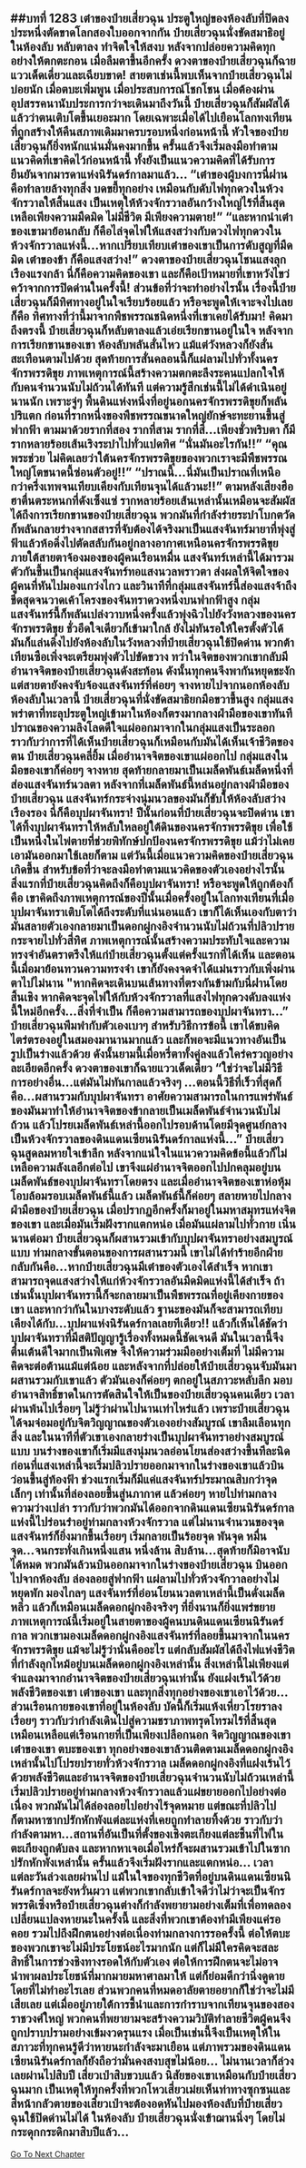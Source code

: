 ##บทที่ 1283 เต๋าของป๋ายเสี่ยวฉุน
ประตูใหญ่ของห้องลับที่ปิดลงประหนึ่งตัดขาดโลกสองใบออกจากกัน
ป๋ายเสี่ยวฉุนนั่งขัดสมาธิอยู่ในห้องลับ หลับตาลง ทำจิตใจให้สงบ หลังจากปล่อยความคิดทุกอย่างให้ตกตะกอน เมื่อลืมตาขึ้นอีกครั้ง ดวงตาของป๋ายเสี่ยวฉุนก็ฉายแววเด็ดเดี่ยวและเฉียบขาด!
สายตาเช่นนี้พบเห็นจากป๋ายเสี่ยวฉุนไม่บ่อยนัก เมื่อตบะเพิ่มพูน เมื่อประสบการณ์โชกโชน เมื่อต้องผ่านอุปสรรคนานับประการกว่าจะเดินมาถึงวันนี้ ป๋ายเสี่ยวฉุนก็สัมผัสได้แล้วว่าตนเติบโตขึ้นเยอะมาก
โดยเฉพาะเมื่อได้ไปเยือนโลกทงเทียนที่ถูกสร้างให้คืนสภาพเดิมมาครบรอบหนึ่งก่อนหน้านี้ หัวใจของป๋ายเสี่ยวฉุนก็ยิ่งหนักแน่นมั่นคงมากขึ้น
ครั้นแล้วจึงเริ่มลงมือทำตามแนวคิดที่เขาคิดไว้ก่อนหน้านี้ ทั้งยังเป็นแนวความคิดที่ได้รับการยืนยันจากมารดาแห่งนิรันดร์กาลมาแล้ว...
“เต๋าของผู้บงการนี่ฝานคือทำลายล้างทุกสิ่ง บดขยี้ทุกอย่าง เหมือนกับดับไฟทุกดวงในห้วงจักรวาลให้สิ้นแสง เป็นเหตุให้ห้วงจักรวาลอันกว้างใหญ่ไร้ที่สิ้นสุดเหลือเพียงความมืดมิด ไม่มีชีวิต มีเพียงความตาย!”
“และหากนำเต๋าของเขามาย้อนกลับ ก็คือไล่จุดไฟให้แสงสว่างกับดวงไฟทุกดวงในห้วงจักรวาลแห่งนี้...หากเปรียบเทียบเต๋าของเขาเป็นการดับสูญที่มืดมิด เต๋าของข้า ก็คือแสงสว่าง!” ดวงตาของป๋ายเสี่ยวฉุนโชนแสงลุกเรืองแรงกล้า นี่ก็คือความคิดของเขา และก็คือเป้าหมายที่เขาหวังไขว่คว้าจากการปิดด่านในครั้งนี้!
ส่วนข้อที่ว่าจะทำอย่างไรนั้น เรื่องนี้ป๋ายเสี่ยวฉุนก็มีทิศทางอยู่ในใจเรียบร้อยแล้ว หรือจะพูดให้เจาะจงไปเลยก็คือ ทิศทางที่ว่านี้มาจากพืชพรรณชนิดหนึ่งที่เขาเคยได้รับมา!
คิดมาถึงตรงนี้ ป๋ายเสี่ยวฉุนก็หลับตาลงแล้วเอ่ยเรียกขานอยู่ในใจ หลังจากการเรียกขานของเขา ห้องลับพลันสั่นไหว แม้แต่วังหลวงก็ยังสั่นสะเทือนตามไปด้วย สุดท้ายการสั่นคลอนนี้ก็แผ่ลามไปทั่วทั้งนครจักรพรรดิขุย
ภาพเหตุการณ์นี้สร้างความตกตะลึงระคนแปลกใจให้กับคนจำนวนนับไม่ถ้วนได้ทันที แต่ความรู้สึกเช่นนี้ไม่ได้ดำเนินอยู่นานนัก เพราะจู่ๆ พื้นดินแห่งหนึ่งที่อยู่นอกนครจักรพรรดิขุยก็พลันปริแตก ก่อนที่รากหนึ่งของพืชพรรณขนาดใหญ่ยักษ์จะทะยานขึ้นสู่ฟากฟ้า ตามมาด้วยรากที่สอง รากที่สาม รากที่สี่...เพียงชั่วพริบตา ก็มีรากหลายร้อยเส้นเริงระบำไปทั่วแปดทิศ
“นั่นมันอะไรกัน!!”
“คุณพระช่วย ไม่คิดเลยว่าใต้นครจักรพรรดิขุยของพวกเราจะมีพืชพรรณใหญ่โตขนาดนี้ซ่อนตัวอยู่!!”
“ปราณนี้...นี่มันเป็นปราณที่เหนือกว่าครึ่งเทพจนเทียบเคียงกับเทียนจุนได้แล้วนะ!!”
ตามหลังเสียงฮือฮาตื่นตระหนกที่ดังเซ็งแซ่ รากหลายร้อยเส้นเหล่านั้นเหมือนจะสัมผัสได้ถึงการเรียกขานของป๋ายเสี่ยวฉุน พวกมันที่กำลังร่ายระบำโบกตวัดก็พลันกลายร่างจากสสารที่จับต้องได้จริงมาเป็นแสงจันทร์มายาที่พุ่งสู่ฟ้าแล้วห้อดิ่งไปตัดสลับกันอยู่กลางอากาศเหนือนครจักรพรรดิขุย
ภายใต้สายตาจ้องมองของผู้คนเรือนหมื่น แสงจันทร์เหล่านี้ได้มารวมตัวกันขึ้นเป็นกลุ่มแสงจันทร์ทอแสงนวลพราวตา ส่งผลให้จิตใจของผู้คนที่หันไปมองแกว่งไกว และวินาทีที่กลุ่มแสงจันทร์นี้ส่องแสงจ้าถึงขีดสุดจนวาดเค้าโครงของจันทราดวงหนึ่งบนฟากฟ้าสูง กลุ่มแสงจันทร์นี้ก็พลันเปล่งวาบหนึ่งครั้งแล้วพุ่งฉิวไปยังวังหลวงของนครจักรพรรดิขุย
ชั่วอึดใจเดียวก็เข้ามาใกล้ ยังไม่ทันรอให้ใครตั้งตัวได้ มันก็แล่นดิ่งไปยังห้องลับในวังหลวงที่ป๋ายเสี่ยวฉุนใช้ปิดด่าน พวกต้าเทียนซือเพิ่งจะเตรียมพุ่งตัวไปขัดขวาง ทว่าในจิตของพวกเขากลับมีอำนาจจิตของป๋ายเสี่ยวฉุนดังสะท้อน ดังนั้นทุกคนจึงพากันหยุดชะงัก แต่สายตายังคงจับจ้องแสงจันทร์ที่ค่อยๆ จางหายไปจากนอกห้องลับ
ห้องลับในเวลานี้ ป๋ายเสี่ยวฉุนที่นั่งขัดสมาธิยกมือขวาขึ้นสูง กลุ่มแสงพร่าตาที่ทะลุประตูใหญ่เข้ามาในห้องก็ตรงมากลางฝ่ามือของเขาทันที
ปราณของความลิงโลดดีใจแผ่ออกมาจากในกลุ่มแสงเป็นระลอก ราวกับว่าการที่ได้เห็นป๋ายเสี่ยวฉุนก็เหมือนกับมันได้เห็นเจ้าชีวิตของตน
ป๋ายเสี่ยวฉุนคลี่ยิ้ม เมื่ออำนาจจิตของเขาแผ่ออกไป กลุ่มแสงในมือของเขาก็ค่อยๆ จางหาย สุดท้ายกลายมาเป็นเมล็ดพันธ์เมล็ดหนึ่งที่ส่องแสงจันทร์นวลตา หลังจากที่เมล็ดพันธ์นี้หล่นอยู่กลางฝ่ามือของป๋ายเสี่ยวฉุน แสงจันทร์กระจ่างนุ่มนวลของมันก็ขับให้ห้องลับสว่างเรืองรอง
นี่ก็คือบุปผาจันทรา!
ปีนั้นก่อนที่ป๋ายเสี่ยวฉุนจะปิดด่าน เขาได้ทิ้งบุปผาจันทราให้หลับใหลอยู่ใต้ดินของนครจักรพรรดิขุย เพื่อใช้เป็นหนึ่งในไพ่ตายที่ช่วยพิทักษ์ปกป้องนครจักรพรรดิขุย แม้ว่าไม่เคยเอามันออกมาใช้เลยก็ตาม แต่วันนี้เมื่อแนวความคิดของป๋ายเสี่ยวฉุนเกิดขึ้น สำหรับข้อที่ว่าจะลงมือทำตามแนวคิดของตัวเองอย่างไรนั้น สิ่งแรกที่ป๋ายเสี่ยวฉุนคิดถึงก็คือบุปผาจันทรา!
หรือจะพูดให้ถูกต้องก็คือ เขาคิดถึงภาพเหตุการณ์ของปีนั้นเมื่อครั้งอยู่ในโลกทงเทียนที่เมื่อบุปผาจันทราเติบโตได้ถึงระดับที่แน่นอนแล้ว เขาก็ได้เห็นเองกับตาว่ามันสลายตัวเองกลายมาเป็นดอกผู่กงอิงจำนวนนับไม่ถ้วนที่ปลิวปรายกระจายไปทั่วสี่ทิศ
ภาพเหตุการณ์นั้นสร้างความประทับใจและความทรงจำอันตราตรึงให้แก่ป๋ายเสี่ยวฉุนตั้งแต่ครั้งแรกที่ได้เห็น และตอนนี้เมื่อมาย้อนทวนความทรงจำ เขาก็ยังคงจดจำได้แม่นราวกับเพิ่งผ่านตาไปไม่นาน
"หากคิดจะเดินบนเส้นทางที่ตรงกันข้ามกับนี่ฝานโดยสิ้นเชิง หากคิดจะจุดไฟให้กับห้วงจักรวาลที่แสงไฟทุกดวงดับลงแห่งนี้ใหม่อีกครั้ง...สิ่งที่จำเป็น ก็คือความสามารถของบุปผาจันทรา...” ป๋ายเสี่ยวฉุนพึมพำกับตัวเองเบาๆ
สำหรับวิธีการข้อนี้ เขาได้ขบคิดไตร่ตรองอยู่ในสมองมานานมากแล้ว และก็พอจะมีแนวทางอันเป็นรูปเป็นร่างแล้วด้วย ดังนั้นยามนี้เมื่อหรี่ตาทั้งคู่ลงแล้วใคร่ครวญอย่างละเอียดอีกครั้ง ดวงตาของเขาก็ฉายแววเด็ดเดี่ยว
“ใช่ว่าจะไม่มีวิธีการอย่างอื่น...แต่มันไม่ทันกาลแล้วจริงๆ ...ตอนนี้วิธีที่เร็วที่สุดก็คือ...ผสานรวมกับบุปผาจันทรา อาศัยความสามารถในการแพร่พันธ์ของมันมาทำให้อำนาจจิตของข้ากลายเป็นเมล็ดพันธ์จำนวนนับไม่ถ้วน แล้วโปรยเมล็ดพันธ์เหล่านี้ออกไปรอบด้านโดยมีจุดศูนย์กลางเป็นห้วงจักรวาลของดินแดนเซียนนิรันดร์กาลแห่งนี้...” ป๋ายเสี่ยวฉุนสูดลมหายใจเข้าลึก หลังจากแน่ใจในแนวความคิดข้อนี้แล้วก็ไม่เหลือความลังเลอีกต่อไป เขาจึงแผ่อำนาจจิตออกไปปกคลุมอยู่บนเมล็ดพันธ์ของบุปผาจันทราโดยตรง
และเมื่ออำนาจจิตของเขาห่อหุ้มโอบล้อมรอบเมล็ดพันธ์นี้แล้ว เมล็ดพันธ์นี้ก็ค่อยๆ สลายหายไปกลางฝ่ามือของป๋ายเสี่ยวฉุน เมื่อปรากฏอีกครั้งก็มาอยู่ในมหาสมุทรแห่งจิตของเขา และเมื่อมันเริ่มฝังรากแตกหน่อ เมื่อมันแผ่ลามไปทั่วกาย เนิ่นนานต่อมา ป๋ายเสี่ยวฉุนก็ผสานรวมเข้ากับบุปผาจันทราอย่างสมบูรณ์แบบ ท่ามกลางขั้นตอนของการผสานรวมนี้ เขาไม่ได้ทำร้ายอีกฝ่าย กลับกันคือ...หากป๋ายเสี่ยวฉุนมีเต๋าของตัวเองได้สำเร็จ หากเขาสามารถจุดแสงสว่างให้แก่ห้วงจักรวาลอันมืดมิดแห่งนี้ได้สำเร็จ ถ้าเช่นนั้นบุปผาจันทรานี้ก็จะกลายมาเป็นพืชพรรณที่อยู่เคียงกายของเขา และหากว่ากันในบางระดับแล้ว ฐานะของมันก็จะสามารถเทียบเคียงได้กับ...บุปผาแห่งนิรันดร์กาลเลยทีเดียว!!
แล้วก็เห็นได้ชัดว่าบุปผาจันทราที่มีสติปัญญารู้เรื่องทั้งหมดนี้ชัดเจนดี มันในเวลานี้จึงตื่นเต้นดีใจมากเป็นพิเศษ จึงให้ความร่วมมืออย่างเต็มที่ ไม่มีความคิดจะต่อต้านแม้แต่น้อย และหลังจากที่ปล่อยให้ป๋ายเสี่ยวฉุนจับมันมาผสานรวมกับเขาแล้ว ตัวมันเองก็ค่อยๆ ตกอยู่ในสภาวะหลับลึก มอบอำนาจสิทธิ์ขาดในการตัดสินใจให้เป็นของป๋ายเสี่ยวฉุนคนเดียว
เวลาผ่านพ้นไปเรื่อยๆ ไม่รู้ว่าผ่านไปนานเท่าไหร่แล้ว เพราะป๋ายเสี่ยวฉุนได้จมจ่อมอยู่กับจิตวิญญาณของตัวเองอย่างสัมบูรณ์ เขาลืมเลือนทุกสิ่ง และในนาทีที่ตัวเขาเองกลายร่างเป็นบุปผาจันทราอย่างสมบูรณ์แบบ บนร่างของเขาก็เริ่มมีแสงนุ่มนวลอ่อนโยนส่องสว่างขึ้นทีละนิด ก่อนที่แสงเหล่านี้จะเริ่มปลิวปรายออกมาจากในร่างของเขาแล้วบินว่อนขึ้นสู่ท้องฟ้า
ช่วงแรกเริ่มก็มีแค่แสงจันทร์ประมาณสิบกว่าจุดเล็กๆ เท่านั้นที่ล่องลอยขึ้นสู่นภากาศ แล้วค่อยๆ หายไปท่ามกลางความว่างเปล่า ราวกับว่าพวกมันได้ออกจากดินแดนเซียนนิรันดร์กาลแห่งนี้ไปร่อนรำอยู่ท่ามกลางห้วงจักรวาล แต่ไม่นานจำนวนของจุดแสงจันทร์ก็ยิ่งมากขึ้นเรื่อยๆ เริ่มกลายเป็นร้อยจุด พันจุด หมื่นจุด...จนกระทั่งเกินหนึ่งแสน หนึ่งล้าน สิบล้าน...สุดท้ายก็มิอาจนับได้หมด พวกมันล้วนบินออกมาจากในร่างของป๋ายเสี่ยวฉุน บินออกไปจากห้องลับ ล่องลอยสู่ฟากฟ้า แผ่ลามไปทั่วห้วงจักวาลอย่างไม่หยุดพัก
มองไกลๆ แสงจันทร์ที่อ่อนโยนนวลตาเหล่านี้เป็นดั่งเมล็ดหลิ่ว แล้วก็เหมือนเมล็ดดอกผู่กงอิงจริงๆ ที่ยิ่งนานก็ยิ่งแพร่ขยาย ภาพเหตุการณ์นี้เริ่มอยู่ในสายตาของผู้คนบนดินแดนเซียนนิรันดร์กาล พวกเขามองเมล็ดดอกผู่กงอิงแสงจันทร์ที่ลอยขึ้นมาจากในนครจักรพรรดิขุย แม้จะไม่รู้ว่านั่นคืออะไร แต่กลับสัมผัสได้ถึงไฟแห่งชีวิตที่กำลังลุกไหม้อยู่บนเมล็ดดอกผู่กงอิงเหล่านั้น
สิ่งเหล่านี้ไม่เพียงแต่จำแลงมาจากอำนาจจิตของป๋ายเสี่ยวฉุนเท่านั้น ยังแฝงเร้นไว้ด้วยพลังชีวิตของเขา เต๋าของเขา และทุกสิ่งทุกอย่างของเขาเอาไว้ด้วย...
ส่วนเรือนกายของเขาที่อยู่ในห้องลับ บัดนี้ก็เริ่มแห้งเหี่ยวโรยราลงเรื่อยๆ ราวกับว่ากำลังเดินไปสู่ความชราภาพทรุดโทรมไร้ที่สิ้นสุด เหมือนเหลือแต่เรือนกายที่เป็นเพียงเปลือกนอก จิตวิญญาณของเขา เต๋าของเขา ตบะของเขา ทุกอย่างของเขาล้วนติดตามเมล็ดดอกผู่กงอิงเหล่านั้นไปโปรยปรายทั่วห้วงจักรวาล
เมล็ดดอกผู่กงอิงที่แฝงเร้นไว้ด้วยพลังชีวิตและอำนาจจิตของป๋ายเสี่ยวฉุนจำนวนนับไม่ถ้วนเหล่านี้เริ่มปลิวปรายอยู่ท่ามกลางห้วงจักรวาลแล้วแผ่ขยายออกไปอย่างต่อเนื่อง พวกมันไม่ได้ล่องลอยไปอย่างไร้จุดหมาย แต่ขณะที่ปลิวไปก็ตามหาซากปรักหักพังแต่ละแห่งที่เคยถูกทำลายทิ้งด้วย ราวกับว่ากำลังตามหา...สถานที่อันเป็นที่ตั้งของเชิงตะเกียงแต่ละชิ้นที่ไฟในตะเกียงถูกดับลง
และหากหาเจอเมื่อไหร่ก็จะผสานรวมเข้าไปในซากปรักหักพังเหล่านั้น ครั้นแล้วจึงเริ่มฝังรากและแตกหน่อ...
เวลาแต่ละวันล่วงเลยผ่านไป แม้ในใจของทุกชีวิตที่อยู่บนดินแดนเซียนนิรันดร์กาลจะยังหวั่นผวา แต่พวกเขากลับเข้าใจดีว่าไม่ว่าจะเป็นจักรพรรดิเซิ่งหรือป๋ายเสี่ยวฉุนต่างก็กำลังพยายามอย่างเต็มที่เพื่อทดลองเปลี่ยนแปลงหายนะในครั้งนี้
และสิ่งที่พวกเขาต้องทำมีเพียงแค่รอคอย รวมไปถึงฝึกตนอย่างต่อเนื่องท่ามกลางการรอครั้งนี้ ต่อให้ตบะของพวกเขาจะไม่มีประโยชน์อะไรมากนัก แต่ก็ไม่มีใครคิดจะสละสิทธิ์ในการช่วงชิงทางรอดให้กับตัวเอง ต่อให้การฝึกตนจะไม่อาจนำพาผลประโยชน์ที่มากมายมหาศาลมาให้ แต่ก็ย่อมดีกว่านิ่งดูดายโดยที่ไม่ทำอะไรเลย
ส่วนพวกคนที่หมดอาลัยตายอยากก็ใช่ว่าจะไม่มีเสียเลย แต่เมื่ออยู่ภายใต้การชี้นำและการกำราบจากเทียนจุนของสองราชวงศ์ใหญ่ พวกคนที่พยายามจะสร้างความวิบัติทำลายชีวิตผู้คนจึงถูกปราบปรามอย่างเข้มงวดรุนแรง
เมื่อเป็นเช่นนี้จึงเป็นเหตุให้ในสภาวะที่ทุกคนรู้ดีว่าหายนะกำลังจะมาเยือน แต่ภาพรวมของดินแดนเซียนนิรันดร์กาลก็ยังถือว่ามั่นคงสงบสุขไม่น้อย...
ไม่นานเวลาก็ล่วงเลยผ่านไปสิบปี เสี่ยวเป่าสิบขวบแล้ว นิสัยของเขาเหมือนกับป๋ายเสี่ยวฉุนมาก เป็นเหตุให้ทุกครั้งที่พวกโหวเสี่ยวเม่ยเห็นท่าทางซุกซนและสีหน้ากลัวตายของเสี่ยวเป่าจะต้องอดหันไปมองห้องลับที่ป๋ายเสี่ยวฉุนใช้ปิดด่านไม่ได้
ในห้องลับ ป๋ายเสี่ยวฉุนนั่งเข้าฌานนิ่งๆ โดยไม่กระดุกกระดิกมาสิบปีแล้ว...
------


[Go To Next Chapter]( ./257.md)